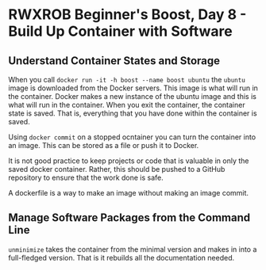 # RWXROB Beginner's Boost, Day 8 - Build Up Container with Software

## Understand Container States and Storage
When you call `docker run -it -h boost --name boost ubuntu` the `ubuntu` image is downloaded from the Docker servers.
This image is what will run in the container.
Docker makes a new instance of the ubuntu image and this is what will run in the container.
When you exit the container, the container state is saved.
That is, everything that you have done within the container is saved.

Using `docker commit` on a stopped ocntainer you can turn the container into an image.
This can be stored as a file or push it to Docker.

It is not good practice to keep projects or code that is valuable in only the saved docker container. 
Rather, this should be pushed to a GitHub repository to ensure that the work done is safe.

A dockerfile is a way to make an image without making an image commit.

## Manage Software Packages from the Command Line
`unminimize` takes the container from the minimal version and makes in into a full-fledged version.
That is it rebuilds all the documentation needed.

